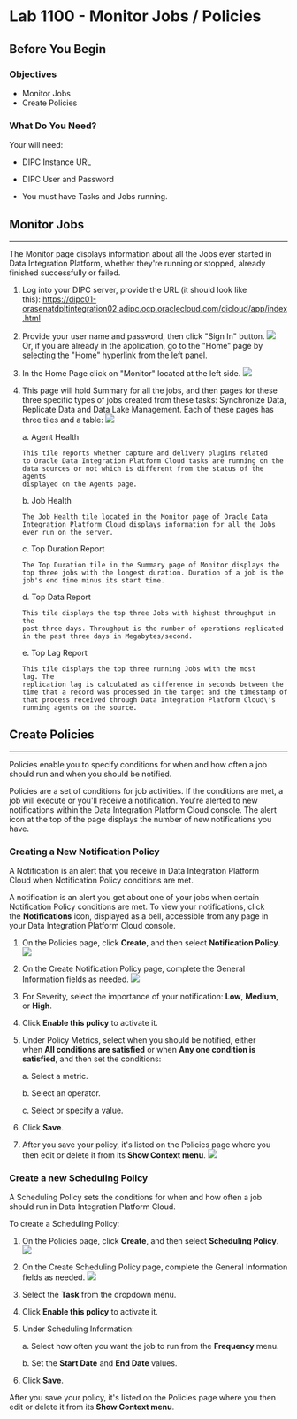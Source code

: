 # Lab 1100 - Monitor Jobs / Policies

Before You Begin
----------------

### Objectives

-   Monitor Jobs
-   Create Policies

### What Do You Need?

Your will need:

-   DIPC Instance URL

-   DIPC User and Password

-   You must have Tasks and Jobs running.

## Monitor Jobs
------------

The Monitor page displays information about all the Jobs ever started in
Data Integration Platform, whether they\'re running or stopped, already
finished successfully or failed.



1.  Log into your DIPC server, provide the URL (it should look like
    this): https://dipc01-orasenatdpltintegration02.adipc.ocp.oraclecloud.com/dicloud/app/index.html

2.  Provide your user name and password, then click \"Sign In\" button.
    ![](images/1100/image1100_0.png)
    Or, if you are already in the application, go to the \"Home\" page by selecting the \"Home\" hyperlink from the left panel.

3.  In the Home Page click on \"Monitor\" located at the left side.
    ![](images/1100/image1100_1.png)

4.  This page will hold Summary for all the jobs, and then pages for
    these three specific types of jobs created from these tasks:
    Synchronize Data, Replicate Data and Data Lake Management. Each of
    these pages has three tiles and a table:
    ![](images/1100/image1100_2.png)

    a.  Agent Health

        This tile reports whether capture and delivery plugins related
        to Oracle Data Integration Platform Cloud tasks are running on the
        data sources or not which is different from the status of the agents
        displayed on the Agents page.

    b.  Job Health

        The Job Health tile located in the Monitor page of Oracle Data
        Integration Platform Cloud displays information for all the Jobs
        ever run on the server.

    c.  Top Duration Report

        The Top Duration tile in the Summary page of Monitor displays the
        top three jobs with the longest duration. Duration of a job is the
        job's end time minus its start time.

    d.  Top Data Report

        This tile displays the top three Jobs with highest throughput in the
        past three days. Throughput is the number of operations replicated
        in the past three days in Megabytes/second.

    e.  Top Lag Report

        This tile displays the top three running Jobs with the most lag. The
        replication lag is calculated as difference in seconds between the
        time that a record was processed in the target and the timestamp of
        that process received through Data Integration Platform Cloud\'s
        running agents on the source.

## Create Policies
-----------------

Policies enable you to specify conditions for when and how often a job
should run and when you should be notified.

Policies are a set of conditions for job activities. If the conditions
are met, a job will execute or you'll receive a notification. You're
alerted to new notifications within the Data Integration Platform
Cloud console. The alert icon at the top of the page displays the number
of new notifications you have.

### Creating a New Notification Policy

A Notification is an alert that you receive in Data Integration Platform
Cloud when Notification Policy conditions are met.

A notification is an alert you get about one of your jobs when certain
Notification Policy conditions are met. To view your notifications,
click the **Notifications** icon, displayed as a bell, accessible from
any page in your Data Integration Platform Cloud console.

1.  On the Policies page, click **Create**, and then
    select **Notification Policy**.
    ![](images/1100/image1100_3.png)

2.  On the Create Notification Policy page, complete the General
    Information fields as needed.
    ![](images/1100/image1100_4.png)

3.  For Severity, select the importance of your notification:
    **Low**, **Medium**, or **High**.

4.  Click **Enable this policy** to activate it.

5.  Under Policy Metrics, select when you should be notified, either
    when **All conditions are satisfied** or when **Any one condition is
    satisfied**, and then set the conditions:

    a.  Select a metric.

    b.  Select an operator.

    c.  Select or specify a value.

6.  Click **Save**.

7.  After you save your policy, it\'s listed on the Policies page where
    you then edit or delete it from its **Show Context menu**.
    ![](images/1100/image1100_5.png)

### Create a new Scheduling Policy


A Scheduling Policy sets the conditions for when and how often a job
should run in Data Integration Platform Cloud.

To create a Scheduling Policy:

1.  On the Policies page, click **Create**, and then select **Scheduling
    Policy**.
    ![](images/1100/image1100_6.png)

2.  On the Create Scheduling Policy page, complete the General
    Information fields as needed.
    ![](images/1100/image1100_7.png)

3.  Select the **Task** from the dropdown menu.

4.  Click **Enable this policy** to activate it.

5.  Under Scheduling Information:

    a.  Select how often you want the job to run from
        the **Frequency** menu.

    b.  Set the **Start Date** and **End Date** values.

6.  Click **Save**.

After you save your policy, it\'s listed on the Policies page where you
then edit or delete it from its **Show Context menu**.
